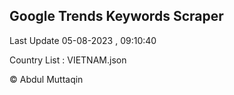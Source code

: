 

## Google Trends Keywords Scraper 
 
Last Update 05-08-2023 , 09:10:40

Country List :
VIETNAM.json



© Abdul Muttaqin 
